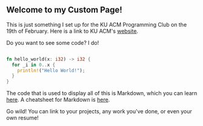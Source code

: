 ## Welcome to my Custom Page!

This is just something I set up for the KU ACM Programming Club on the 19th of February. Here is a link to KU ACM's [website](https://acmatku.github.io/). 

Do you want to see some code? I do!
```rust

fn hello_world(x: i32) -> i32 {
  for _i in 0..x {
    println!("Hello World!");
  }
}

```

The code that is used to display all of this is Markdown, which you can learn [here](https://guides.github.com/features/mastering-markdown/). 
A cheatsheet for Markdown is [here](https://github.com/adam-p/markdown-here/wiki/Markdown-Cheatsheet).

Go wild! You can link to your projects, any work you've done, or even your own resume!
